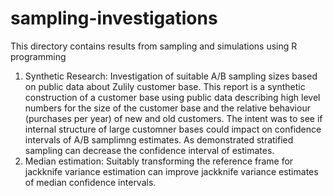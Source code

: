 # sampling-investigations

This directory contains results from sampling and simulations using R programming

1. Synthetic Research: Investigation of suitable A/B sampling sizes based on public data about Zulily customer base. This report is a synthetic construction of a customer base using public data describing high level numbers for the size of the customer base and the relative behaviour (purchases per year) of new and old customers. The intent was to see if internal structure of large customner bases could impact on confidence intervals of A/B samplimng estimates. As demonstrated stratified sampling can decrease the confidence interval of estimates. 
2. Median estimation: Suitably transforming the reference frame for jackknife variance estimation can improve jackknife variance estimates of median confidence intervals. 


